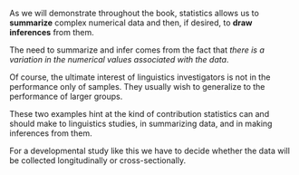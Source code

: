 As we will demonstrate throughout the book, statistics allows us to __summarize__ complex numerical data and then, if desired, to __draw inferences__ from them.

The need to summarize and infer comes from the fact that _there is a variation in the numerical values associated with the data_.

Of course, the ultimate interest of linguistics investigators is not in the performance only of samples. They usually wish to generalize to the performance of larger groups.

These two examples hint at the kind of contribution statistics can and should make to linguistics studies, in summarizing data, and in making inferences from them.

For a developmental study like this we have to decide whether the data will be collected longitudinally or cross-sectionally.
